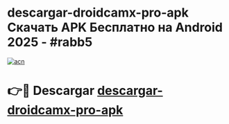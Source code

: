 # descargar-droidcamx-pro-apk Скачать APK Бесплатно на Android 2025 - #rabb5

[![acn](https://github.com/user-attachments/assets/0f9c940e-d8b0-45ae-aac7-cd30a18b3e1c)](https://apps.freeplayer.one?title=descargar-droidcamx-pro-apk&ref=9RF)

# 👉🔴 Descargar [descargar-droidcamx-pro-apk](https://apps.freeplayer.one?title=descargar-droidcamx-pro-apk&ref=9RF)